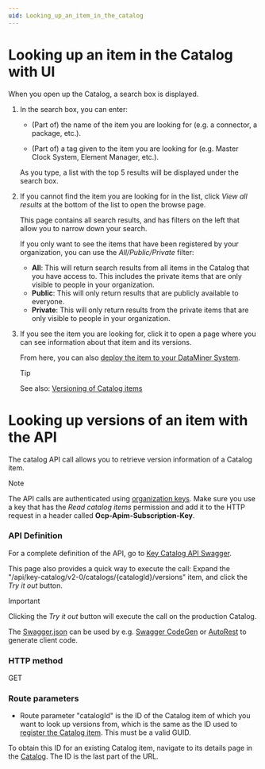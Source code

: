 ```yaml
---
uid: Looking_up_an_item_in_the_catalog
---
```


# Looking up an item in the Catalog with UI

When you open up the Catalog, a search box is displayed.

1. In the search box, you can enter:

   - (Part of) the name of the item you are looking for (e.g. a connector, a package, etc.).

   - (Part of) a tag given to the item you are looking for (e.g. Master Clock System, Element Manager, etc.)<!--RN 40259-->.

   As you type, a list with the top 5 results will be displayed under the search box.

1. If you cannot find the item you are looking for in the list, click *View all results* at the bottom of the list to open the browse page.

   This page contains all search results, and has filters on the left that allow you to narrow down your search.

   If you only want to see the items that have been registered by your organization, you can use the *All/Public/Private* filter:

   - **All**: This will return search results from all items in the Catalog that you have access to. This includes the private items that are only visible to people in your organization.
   - **Public**: This will only return results that are publicly available to everyone.
   - **Private**: This will only return results from the private items that are only visible to people in your organization.

1. If you see the item you are looking for, click it to open a page where you can see information about that item and its versions.

   From here, you can also [deploy the item to your DataMiner System](xref:Deploying_a_catalog_item).

   > [!TIP]
   > See also: [Versioning of Catalog items](xref:About_the_Catalog_module#versioning-of-catalog-items)

# Looking up versions of an item with the API

The catalog API call allows you to retrieve version information of a Catalog item.

> [!NOTE]
> The API calls are authenticated using [organization keys](xref:Managing_DCP_keys#organization-keys). Make sure you use a key that has the *Read catalog items* permission and add it to the HTTP request in a header called **Ocp-Apim-Subscription-Key**.

### API Definition

For a complete definition of the API, go to [Key Catalog API Swagger](https://catalogapi-prod.cca-prod.aks.westeurope.dataminer.services/swagger/index.html?urls.primaryName=Key+Catalog+API+v2.0).

This page also provides a quick way to execute the call: Expand the "/api/key-catalog/v2-0/catalogs/{catalogId}/versions" item, and click the *Try it out* button.

> [!IMPORTANT]
> Clicking the *Try it out* button will execute the call on the production Catalog.

The [Swagger.json](https://catalogapi-prod.cca-prod.aks.westeurope.dataminer.services/swagger/key-catalog_2.0/swagger.json) can be used by e.g. [Swagger CodeGen](https://swagger.io/docs/open-source-tools/swagger-codegen/) or [AutoRest](https://azure.github.io/autorest/generate/) to generate client code.

### HTTP method

GET

### Route parameters

- Route parameter "catalogId" is the ID of the Catalog item of which you want to look up versions from, which is the same as the ID used to [register the Catalog item](#registering-a-catalog-item-with-the-api). This must be a valid GUID.

To obtain this ID for an existing Catalog item, navigate to its details page in the [Catalog](https://catalog.dataminer.services/). The ID is the last part of the URL.